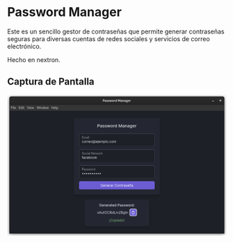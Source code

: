 # Password Manager

Este es un sencillo gestor de contraseñas que permite generar contraseñas seguras para diversas cuentas de redes sociales y servicios de correo electrónico.

Hecho en nextron.

## Captura de Pantalla

![Password Manager Screenshot](resources/system.png)
